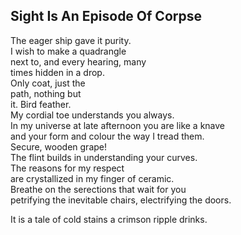 Sight Is An Episode Of Corpse
-----------------------------
The eager ship gave it purity.  
I wish to make a quadrangle  
next to, and every hearing, many  
times hidden in a drop.  
Only coat, just the  
path, nothing but  
it. Bird feather.  
My cordial toe understands you always.  
In my universe at late afternoon you are like a knave  
and your form and colour the way I tread them.  
Secure, wooden grape!  
The flint builds in understanding your curves.  
The reasons for my respect  
are crystallized in my finger of ceramic.  
Breathe on the serections that wait for you  
petrifying the inevitable chairs, electrifying the doors.  
  
It is a tale of cold stains a crimson ripple drinks.  
